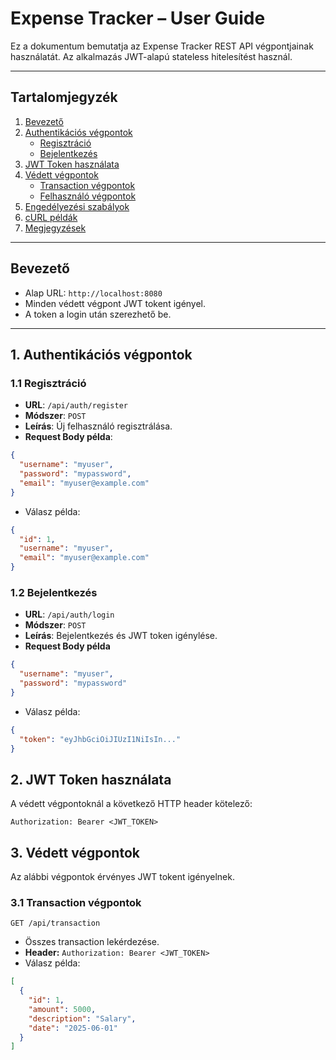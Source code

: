 # Expense Tracker – User Guide

Ez a dokumentum bemutatja az Expense Tracker REST API végpontjainak használatát. Az alkalmazás JWT-alapú stateless hitelesítést használ.

---

## Tartalomjegyzék

1. [Bevezető](#bevezető)
2. [Authentikációs végpontok](#1-authentikációs-végpontok)
    - [Regisztráció](#11-regisztráció)
    - [Bejelentkezés](#12-bejelentkezés)
3. [JWT Token használata](#2-jwt-token-használata)
4. [Védett végpontok](#3-védett-végpontok)
    - [Transaction végpontok](#31-transaction-végpontok)
    - [Felhasználó végpontok](#32-felhasználó-végpontok)
5. [Engedélyezési szabályok](#4-engedélyezési-szabályok)
6. [cURL példák](#5-curl-példák)
7. [Megjegyzések](#6-megjegyzések)

---

## Bevezető

- Alap URL: `http://localhost:8080`
- Minden védett végpont JWT tokent igényel.
- A token a login után szerezhető be.

---

## 1. Authentikációs végpontok

### 1.1 Regisztráció

- **URL**: `/api/auth/register`
- **Módszer**: `POST`
- **Leírás**: Új felhasználó regisztrálása.
- **Request Body példa**:

```json
{
  "username": "myuser",
  "password": "mypassword",
  "email": "myuser@example.com"
}
```
 - Válasz példa:

```json
{
  "id": 1,
  "username": "myuser",
  "email": "myuser@example.com"
}
```

### 1.2 Bejelentkezés

- **URL**: `/api/auth/login`
- **Módszer**: `POST`
- **Leírás**: Bejelentkezés és JWT token igénylése.
- **Request Body példa**
```json
{
  "username": "myuser",
  "password": "mypassword"
}
```

- Válasz példa:

```json
{
  "token": "eyJhbGciOiJIUzI1NiIsIn..."
}
```

## 2. JWT Token használata

A védett végpontoknál a következő HTTP header kötelező:

```
Authorization: Bearer <JWT_TOKEN>
```

## 3. Védett végpontok
Az alábbi végpontok érvényes JWT tokent igényelnek.

### 3.1 Transaction végpontok

`GET /api/transaction`

- Összes transaction lekérdezése.
- **Header:** ``Authorization: Bearer <JWT_TOKEN>``
- Válasz példa:

```json
[
  {
    "id": 1,
    "amount": 5000,
    "description": "Salary",
    "date": "2025-06-01"
  }
]
```

